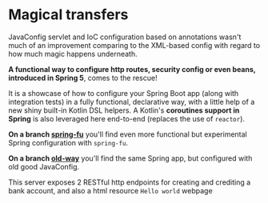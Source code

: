 # Magical transfers

JavaConfig servlet and IoC configuration based on annotations wasn't much of an improvement comparing to the XML-based config with regard to how much magic happens underneath.

**A functional way to configure http routes, security config or even beans, introduced in Spring 5**, comes to the rescue!

It is a showcase of how to configure your Spring Boot app (along with integration tests) in a fully functional, declarative way, with a little help of a new shiny built-in Kotlin DSL helpers. A Kotlin's **coroutines support in Spring** is also leveraged here end-to-end (replaces the use of `reactor`).

**On a branch [spring-fu](https://github.com/krzykrucz/magical-transfers/tree/old-way)** you'll find even more functional but experimental Spring configuration with `spring-fu`.

**On a branch [old-way](https://github.com/krzykrucz/magical-transfers/tree/old-way)** you'll find the same Spring app, but configured with old good JavaConfig.

This server exposes 2 RESTful http endpoints for creating and crediting a bank account, and also a html resource `Hello world` webpage
